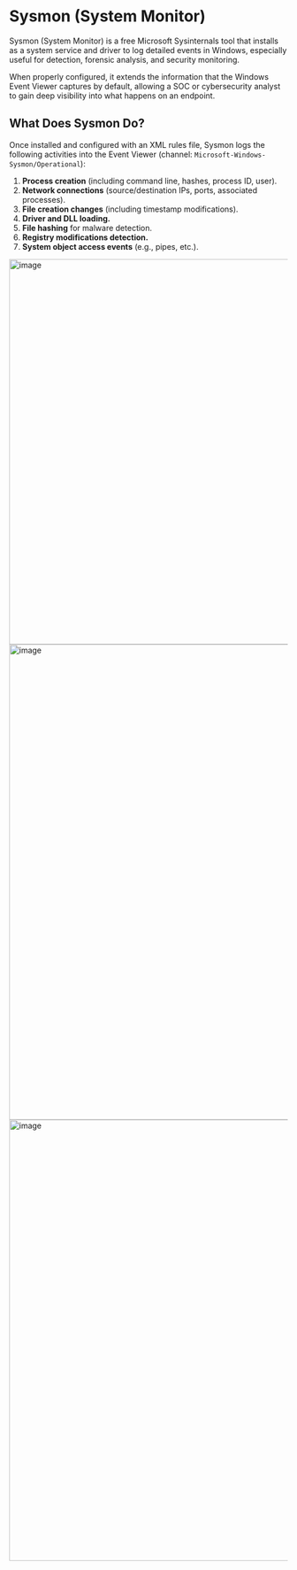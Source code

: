 
# Sysmon (System Monitor)

Sysmon (System Monitor) is a free Microsoft Sysinternals tool that installs as a system service and driver to log detailed events in Windows, especially useful for detection, forensic analysis, and security monitoring.  

When properly configured, it extends the information that the Windows Event Viewer captures by default, allowing a SOC or cybersecurity analyst to gain deep visibility into what happens on an endpoint.  


## What Does Sysmon Do?

Once installed and configured with an XML rules file, Sysmon logs the following activities into the Event Viewer (channel: `Microsoft-Windows-Sysmon/Operational`):

1. **Process creation** (including command line, hashes, process ID, user).  
2. **Network connections** (source/destination IPs, ports, associated processes).  
3. **File creation changes** (including timestamp modifications).  
4. **Driver and DLL loading.**  
5. **File hashing** for malware detection.  
6. **Registry modifications detection.**  
7. **System object access events** (e.g., pipes, etc.).


 <img width="886" height="696" alt="image" src="https://github.com/user-attachments/assets/2d8d40e4-cd2b-49a5-8649-fb5cc41a56f6" />
 <img width="886" height="859" alt="image" src="https://github.com/user-attachments/assets/44e75b57-7f18-4103-a6dc-670f22f68b02" />
 <img width="886" height="797" alt="image" src="https://github.com/user-attachments/assets/539248ab-26b7-4dc4-9090-889aea40b5b0" />



